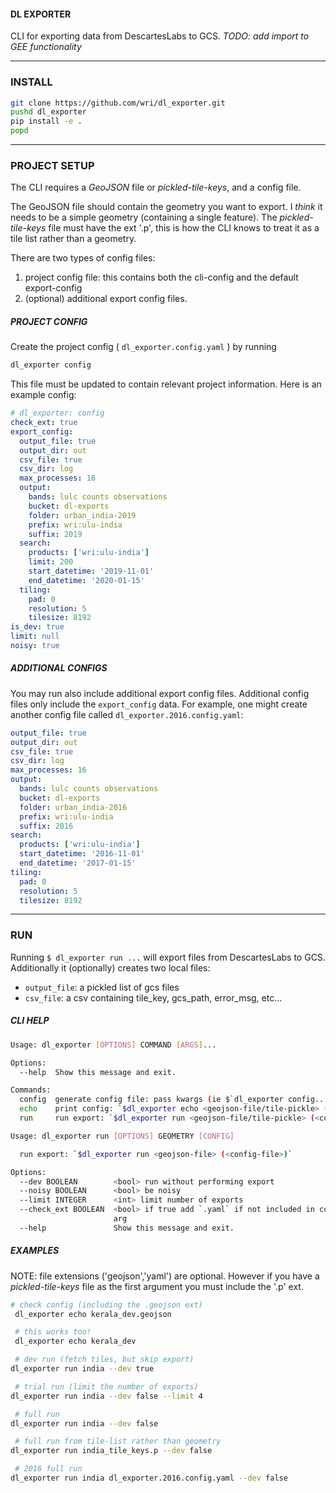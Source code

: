 #### DL EXPORTER

CLI for exporting data from DescartesLabs to GCS. _TODO: add import to GEE functionality_

---

<a name="install"/>

### INSTALL

```bash
git clone https://github.com/wri/dl_exporter.git
pushd dl_exporter
pip install -e .
popd
```

---

<a name="setup"/>

### PROJECT SETUP

The CLI requires a _GeoJSON_ file or _pickled-tile-keys_, and a config file. 

The GeoJSON file should contain the geometry you want to export. I _think_ it needs to be a simple geometry (containing a single feature). The _pickled-tile-keys_ file must have the ext '.p', this is how the CLI knows to treat it as a tile list rather than a geometry.

There are two types of config files:

1. project config file: this contains both the cli-config and the default export-config
2. (optional) additional export config files.

##### PROJECT CONFIG

Create the project config ( `dl_exporter.config.yaml` ) by running
```bash
dl_exporter config
```

This file must be updated to contain relevant project information.  Here is an example config:

```yaml
# dl_exporter: config
check_ext: true
export_config:
  output_file: true
  output_dir: out
  csv_file: true
  csv_dir: log
  max_processes: 16
  output:
    bands: lulc counts observations
    bucket: dl-exports
    folder: urban_india-2019
    prefix: wri:ulu-india
    suffix: 2019
  search:
    products: ['wri:ulu-india']
    limit: 200
    start_datetime: '2019-11-01'
    end_datetime: '2020-01-15'
  tiling:
    pad: 0
    resolution: 5
    tilesize: 8192
is_dev: true
limit: null
noisy: true
```

##### ADDITIONAL CONFIGS

You may run also include additional export config files. Additional config files only include the `export_config` data.  For example, one might create another config file called `dl_exporter.2016.config.yaml`:

```yaml
output_file: true
output_dir: out
csv_file: true
csv_dir: log
max_processes: 16
output:
  bands: lulc counts observations
  bucket: dl-exports
  folder: urban_india-2016
  prefix: wri:ulu-india
  suffix: 2016
search:
  products: ['wri:ulu-india']
  start_datetime: '2016-11-01'
  end_datetime: '2017-01-15'
tiling:
  pad: 0
  resolution: 5
  tilesize: 8192
```


---

<a name="run"/>

### RUN

Running `$ dl_exporter run ...` will export files from DescartesLabs to GCS.  Additionally it (optionally) creates two local files:

* `output_file`: a pickled list of gcs files
* `csv_file`: a csv containing tile_key, gcs_path, error_msg, etc...

##### CLI HELP

```bash
Usage: dl_exporter [OPTIONS] COMMAND [ARGS]...

Options:
  --help  Show this message and exit.

Commands:
  config  generate config file: pass kwargs (ie $`dl_exporter config...
  echo    print config: `$dl_exporter echo <geojson-file/tile-pickle> (<config-file>)`
  run     run export: `$dl_exporter run <geojson-file/tile-pickle> (<config-file>)
```

```bash
Usage: dl_exporter run [OPTIONS] GEOMETRY [CONFIG]

  run export: `$dl_exporter run <geojson-file> (<config-file>)`

Options:
  --dev BOOLEAN        <bool> run without performing export
  --noisy BOOLEAN      <bool> be noisy
  --limit INTEGER      <int> limit number of exports
  --check_ext BOOLEAN  <bool> if true add `.yaml` if not included in config
                       arg
  --help               Show this message and exit.
```

##### EXAMPLES

NOTE: file extensions ('geojson','yaml') are optional. However if you have a _pickled-tile-keys_ file as the first argument you must include the '.p' ext.


```bash
# check config (including the .geojson ext)
 dl_exporter echo kerala_dev.geojson

 # this works too!
 dl_exporter echo kerala_dev

 # dev run (fetch tiles, but skip export)
dl_exporter run india --dev true 

 # trial run (limit the number of exports)
dl_exporter run india --dev false --limit 4

 # full run
dl_exporter run india --dev false

 # full run from tile-list rather than geometry
dl_exporter run india_tile_keys.p --dev false

 # 2016 full run
dl_exporter run india dl_exporter.2016.config.yaml --dev false
```



